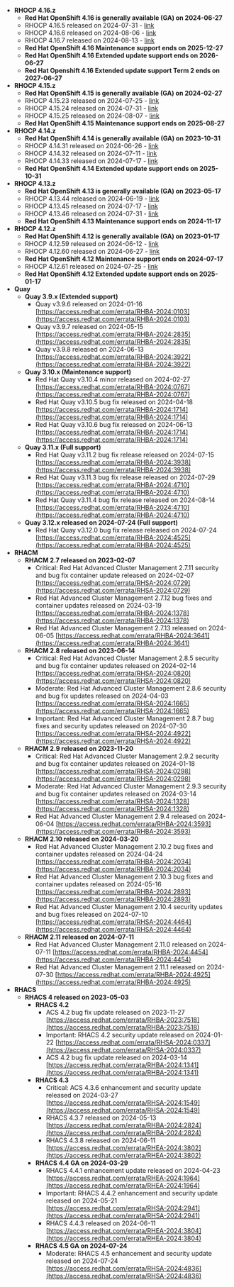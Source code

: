 - **RHOCP 4.16.z**
    - **Red Hat OpenShift 4.16 is generally available (GA) on 2024-06-27**
    - RHOCP 4.16.5 released on 2024-07-31 - [link](https://access.redhat.com/errata-search/?q=4.16.5&p=1&sort=portal_publication_date+desc&rows=10&portal_product=Red%5C+Hat%5C+OpenShift%5C+Container%5C+Platform)
    - RHOCP 4.16.6 released on 2024-08-06 - [link](https://access.redhat.com/errata-search/?q=4.16.6&p=1&sort=portal_publication_date+desc&rows=10)
    - RHOCP 4.16.7 released on 2024-08-13 - [link](https://access.redhat.com/errata-search/?q=4.16.7&p=1&sort=portal_publication_date+desc&rows=10)
    - **Red Hat OpenShift 4.16 Maintenance support ends on 2025-12-27**
    - **Red Hat OpenShift 4.16 Extended update support ends on 2026-06-27**
    - **Red Hat Openshift 4.16 Extended update support Term 2 ends on 2027-06-27**
- **RHOCP 4.15.z**
    - **Red Hat OpenShift 4.15 is generally available (GA) on 2024-02-27**
    - RHOCP 4.15.23 released on 2024-07-25 - [link](https://access.redhat.com/errata-search/?q=4.15.23&p=1&sort=portal_publication_date+asc&rows=10&portal_product=Red%5C+Hat%5C+OpenShift%5C+Container%5C+Platform)
    - RHOCP 4.15.24 released on 2024-07-31 - [link](https://access.redhat.com/errata-search/?q=4.15.24&p=1&sort=portal_publication_date+desc&rows=10)
    - RHOCP 4.15.25 released on 2024-08-07 - [link](https://access.redhat.com/errata-search/?q=4.15.25&p=1&sort=portal_publication_date+desc&rows=10)
    - **Red Hat OpenShift 4.15 Maintenance support ends on 2025-08-27**
- **RHOCP 4.14.z**
    - **Red Hat OpenShift 4.14 is generally available (GA) on 2023-10-31**
    - RHOCP 4.14.31 released on 2024-06-26 - [link](https://access.redhat.com/errata-search/?q=4.14.31&p=1&sort=portal_publication_date+desc&rows=10&portal_product=Red%5C+Hat%5C+OpenShift%5C+Container%5C+Platform)
    - RHOCP 4.14.32 released on 2024-07-11 - [link](https://access.redhat.com/errata-search/?q=4.14.32&p=1&sort=portal_publication_date+asc&rows=10&portal_product=Red%5C+Hat%5C+OpenShift%5C+Container%5C+Platform)
    - RHOCP 4.14.33 released on 2024-07-17 - [link](https://access.redhat.com/errata-search/?q=4.14.33&p=1&sort=id+asc&rows=10&portal_product=Red%5C+Hat%5C+OpenShift%5C+Container%5C+Platform)
    - **Red Hat OpenShift 4.14 Extended update support ends on 2025-10-31**
- **RHOCP 4.13.z**
    - **Red Hat OpenShift 4.13 is generally available (GA) on 2023-05-17**
    - RHOCP 4.13.44 released on 2024-06-19 - [link](https://access.redhat.com/errata-search/?q=4.13.44&p=1&sort=portal_publication_date+desc&rows=10&portal_product=Red%5C+Hat%5C+OpenShift%5C+Container%5C+Platform)
    - RHOCP 4.13.45 released on 2024-07-17 - [link](https://access.redhat.com/errata-search/?q=4.13.45&p=1&sort=id+asc&rows=10&portal_product=Red%5C+Hat%5C+OpenShift%5C+Container%5C+Platform)
    - RHOCP 4.13.46 released on 2024-07-31 - [link](https://access.redhat.com/errata-search/?q=4.13.46&p=1&sort=portal_publication_date+desc&rows=10)
    - **Red Hat OpenShift 4.13 Maintenance support ends on 2024-11-17**
- **RHOCP 4.12.z**
    - **Red Hat OpenShift 4.12 is generally available (GA) on 2023-01-17**
    - RHOCP 4.12.59 released on 2024-06-12 - [link](https://access.redhat.com/errata-search/?q=4.12.59&p=1&sort=portal_publication_date+desc&rows=10&portal_product=Red%5C+Hat%5C+OpenShift%5C+Container%5C+Platform)
    - RHOCP 4.12.60 released on 2024-06-27 - [link](https://access.redhat.com/errata-search/?q=4.12.60&p=1&sort=portal_publication_date+desc&rows=10&portal_product=Red%5C+Hat%5C+OpenShift%5C+Container%5C+Platform)
    - **Red Hat OpenShift 4.12 Maintenance support ends on 2024-07-17**
    - RHOCP 4.12.61 released on 2024-07-25 - [link](https://access.redhat.com/errata-search/?q=4.12.61&p=1&sort=portal_publication_date+desc&rows=10&portal_product=Red%5C+Hat%5C+OpenShift%5C+Container%5C+Platform)
    - **Red Hat OpenShift 4.12 Extended update support ends on 2025-01-17**
- **Quay**
    - **Quay 3.9.x (Extended support)**
        - Quay v3.9.6 released on 2024-01-16 [https://access.redhat.com/errata/RHBA-2024:0103](https://access.redhat.com/errata/RHBA-2024:0103)
        - Quay v3.9.7 released on 2024-05-15 [https://access.redhat.com/errata/RHBA-2024:2835](https://access.redhat.com/errata/RHBA-2024:2835)
        - Quay v3.9.8 released on 2024-06-13 [https://access.redhat.com/errata/RHBA-2024:3922](https://access.redhat.com/errata/RHBA-2024:3922)
    - **Quay 3.10.x (Maintenance support)**
        - Red Hat Quay v3.10.4 minor released on 2024-02-27 [https://access.redhat.com/errata/RHBA-2024:0767](https://access.redhat.com/errata/RHBA-2024:0767)
        - Red Hat Quay v3.10.5 bug fix released on 2024-04-18 [https://access.redhat.com/errata/RHBA-2024:1714](https://access.redhat.com/errata/RHBA-2024:1714)
        - Red Hat Quay v3.10.6 bug fix released on 2024-06-13 [https://access.redhat.com/errata/RHBA-2024:1714](https://access.redhat.com/errata/RHBA-2024:1714)
    - **Quay 3.11.x (Full support)**
        - Red Hat Quay v3.11.2 bug fix release released on 2024-07-15 [https://access.redhat.com/errata/RHBA-2024:3938](https://access.redhat.com/errata/RHBA-2024:3938)
        - Red Hat Quay v3.11.3 bug fix release released on 2024-07-29 [https://access.redhat.com/errata/RHBA-2024:4710](https://access.redhat.com/errata/RHBA-2024:4710)
        - Red Hat Quay v3.11.4 bug fix release released on 2024-08-14 [https://access.redhat.com/errata/RHBA-2024:4710](https://access.redhat.com/errata/RHBA-2024:4710)
   - **Quay 3.12.x released on 2024-07-24 (Full support)**
        - Red Hat Quay v3.12.0 bug fix release released on 2024-07-24 [https://access.redhat.com/errata/RHBA-2024:4525](https://access.redhat.com/errata/RHBA-2024:4525)
- **RHACM**
    - **RHACM 2.7 released on 2023-02-07**
        - Critical: Red Hat Advanced Cluster Management 2.7.11 security and bug fix container update released on 2024-02-07 [https://access.redhat.com/errata/RHSA-2024:0729](https://access.redhat.com/errata/RHSA-2024:0729)
        - Red Hat Advanced Cluster Management 2.7.12 bug fixes and container updates released on 2024-03-19 [https://access.redhat.com/errata/RHBA-2024:1378](https://access.redhat.com/errata/RHBA-2024:1378)
        - Red Hat Advanced Cluster Management 2.7.13 released on 2024-06-05 [https://access.redhat.com/errata/RHBA-2024:3641](https://access.redhat.com/errata/RHBA-2024:3641)
    - **RHACM 2.8 released on 2023-06-14**
        - Critical: Red Hat Advanced Cluster Management 2.8.5 security and bug fix container updates released on 2024-02-14 [https://access.redhat.com/errata/RHSA-2024:0820](https://access.redhat.com/errata/RHSA-2024:0820)
        - Moderate: Red Hat Advanced Cluster Management 2.8.6 security and bug fix updates released on 2024-04-03 [https://access.redhat.com/errata/RHSA-2024:1665](https://access.redhat.com/errata/RHSA-2024:1665)
        - Important: Red Hat Advanced Cluster Management 2.8.7 bug fixes and security updates released on 2024-07-30 [https://access.redhat.com/errata/RHSA-2024:4922](https://access.redhat.com/errata/RHSA-2024:4922)
    - **RHACM 2.9 released on 2023-11-20**
        - Critical: Red Hat Advanced Cluster Management 2.9.2 security and bug fix container updates released on 2024-01-18 [https://access.redhat.com/errata/RHSA-2024:0298](https://access.redhat.com/errata/RHSA-2024:0298)
        - Moderate: Red Hat Advanced Cluster Management 2.9.3 security and bug fix container updates released on 2024-03-14 [https://access.redhat.com/errata/RHSA-2024:1328](https://access.redhat.com/errata/RHSA-2024:1328)
        - Red Hat Advanced Cluster Management 2.9.4 released on 2024-06-04 [https://access.redhat.com/errata/RHBA-2024:3593](https://access.redhat.com/errata/RHBA-2024:3593)
    - **RHACM 2.10 released on 2024-03-20**
        - Red Hat Advanced Cluster Management 2.10.2 bug fixes and container updates released on 2024-04-24 [https://access.redhat.com/errata/RHBA-2024:2034](https://access.redhat.com/errata/RHBA-2024:2034)
        - Red Hat Advanced Cluster Management 2.10.3 bug fixes and container updates released on 2024-05-16 [https://access.redhat.com/errata/RHBA-2024:2893](https://access.redhat.com/errata/RHBA-2024:2893)
        - Red Hat Advanced Cluster Management 2.10.4 security updates and bug fixes released on 2024-07-10 [https://access.redhat.com/errata/RHSA-2024:4464](https://access.redhat.com/errata/RHSA-2024:4464)
    - **RHACM 2.11 released on 2024-07-11**
        - Red Hat Advanced Cluster Management 2.11.0 released on 2024-07-11 [https://access.redhat.com/errata/RHBA-2024:4454](https://access.redhat.com/errata/RHBA-2024:4454)
        - Red Hat Advanced Cluster Management 2.11.1 released on 2024-07-30 [https://access.redhat.com/errata/RHBA-2024:4925](https://access.redhat.com/errata/RHBA-2024:4925)
- **RHACS**
    - **RHACS 4 released on 2023-05-03**
        - **RHACS 4.2**
            - ACS 4.2 bug fix update released on 2023-11-27 [https://access.redhat.com/errata/RHBA-2023:7518](https://access.redhat.com/errata/RHBA-2023:7518)
            - Important: RHACS 4.2 security update released on 2024-01-22 [https://access.redhat.com/errata/RHSA-2024:0337](https://access.redhat.com/errata/RHSA-2024:0337)
            - ACS 4.2 bug fix update released on 2024-03-14 [https://access.redhat.com/errata/RHBA-2024:1341](https://access.redhat.com/errata/RHBA-2024:1341)
        - **RHACS 4.3**
            - Critical: ACS 4.3.6 enhancement and security update released on 2024-03-27 [https://access.redhat.com/errata/RHSA-2024:1549](https://access.redhat.com/errata/RHSA-2024:1549)
            - RHACS 4.3.7 released on 2024-05-13 [https://access.redhat.com/errata/RHBA-2024:2824](https://access.redhat.com/errata/RHBA-2024:2824)
            - RHACS 4.3.8 released on 2024-06-11 [https://access.redhat.com/errata/RHEA-2024:3802](https://access.redhat.com/errata/RHEA-2024:3802)
        - **RHACS 4.4 GA on 2024-03-29**
            - RHACS 4.4.1 enhancement update released on 2024-04-23 [https://access.redhat.com/errata/RHEA-2024:1964](https://access.redhat.com/errata/RHEA-2024:1964)
            - Important: RHACS 4.4.2 enhancement and security update released on 2024-05-21 [https://access.redhat.com/errata/RHSA-2024:2941](https://access.redhat.com/errata/RHSA-2024:2941)
            - RHACS 4.4.3 released on 2024-06-11 [https://access.redhat.com/errata/RHEA-2024:3804](https://access.redhat.com/errata/RHEA-2024:3804)
        - **RHACS 4.5 GA on 2024-07-24**
            - Moderate: RHACS 4.5 enhancement and security update released on 2024-07-24 [https://access.redhat.com/errata/RHSA-2024:4836](https://access.redhat.com/errata/RHSA-2024:4836)
    